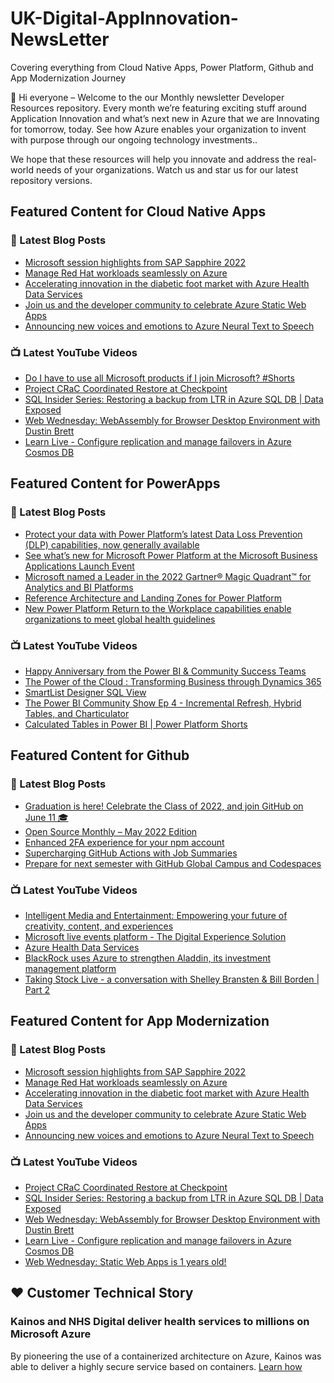 # UK-Digital-AppInnovation-NewsLetter

Covering everything from Cloud Native Apps, Power Platform, Github and App Modernization Journey

👋 Hi everyone – Welcome to the our Monthly newsletter Developer Resources repository. Every month we’re featuring exciting stuff around Application Innovation and what’s next new in Azure that we are Innovating for tomorrow, today. See how Azure enables your organization to invent with purpose through our ongoing technology investments..


We hope that these resources will help you innovate and address the real-world needs of your organizations. Watch us and star us for our latest repository versions.

## Featured Content for Cloud Native Apps


### 📝 Latest Blog Posts

    
<!-- BLOGCNA:START -->
- [Microsoft session highlights from SAP Sapphire 2022](https://azure.microsoft.com/blog/microsoft-session-highlights-from-sap-sapphire-2022/)
- [Manage Red Hat workloads seamlessly on Azure](https://azure.microsoft.com/blog/manage-red-hat-workloads-seamlessly-on-azure/)
- [Accelerating innovation in the diabetic foot market with Azure Health Data Services](https://azure.microsoft.com/blog/accelerating-innovation-in-the-diabetic-foot-market-with-azure-health-data-services/)
- [Join us and the developer community to celebrate Azure Static Web Apps](https://azure.microsoft.com/blog/join-us-and-the-developer-community-to-celebrate-azure-static-web-apps/)
- [Announcing new voices and emotions to Azure Neural Text to Speech](https://azure.microsoft.com/blog/announcing-new-voices-and-emotions-to-azure-neural-text-to-speech/)
<!-- BLOGCNA:END -->

### 📺 Latest YouTube Videos

 
<!-- YOUTUBECNA:START -->
- [Do I have to use all Microsoft products if I join Microsoft? #Shorts](https://www.youtube.com/watch?v=AmZ99qAVyww)
- [Project CRaC Coordinated Restore at Checkpoint](https://www.youtube.com/watch?v=GZ-uxWoFr6w)
- [SQL Insider Series: Restoring a backup from LTR in Azure SQL DB | Data Exposed](https://www.youtube.com/watch?v=XFtAkf2DrmQ)
- [Web Wednesday: WebAssembly for Browser Desktop Environment with Dustin Brett](https://www.youtube.com/watch?v=jFR2TINWrdw)
- [Learn Live - Configure replication and manage failovers in Azure Cosmos DB](https://www.youtube.com/watch?v=AdOUbyny_M4)
<!-- YOUTUBECNA:END -->

##  Featured Content for PowerApps
### 📝 Latest Blog Posts
<!-- BLOGPOWER:START -->
- [Protect your data with Power Platform’s latest Data Loss Prevention (DLP) capabilities, now generally available](https://cloudblogs.microsoft.com/powerplatform/2022/04/11/protect-your-data-with-power-platforms-latest-data-loss-prevention-dlp-capabilities-now-generally-available/)
- [See what’s new for Microsoft Power Platform at the Microsoft Business Applications Launch Event](https://cloudblogs.microsoft.com/powerplatform/2022/03/30/see-whats-new-for-microsoft-power-platform-at-the-microsoft-business-applications-launch-event/)
- [Microsoft named a Leader in the 2022 Gartner® Magic Quadrant™ for Analytics and BI Platforms](https://powerbi.microsoft.com/en-us/blog/microsoft-named-a-leader-in-the-2022-gartner-magic-quadrant-for-analytics-and-bi-platforms/)
- [Reference Architecture and Landing Zones for Power Platform](https://cloudblogs.microsoft.com/powerplatform/2022/02/18/north-star-architecture-and-landing-zones-for-power-platform/)
- [New Power Platform Return to the Workplace capabilities enable organizations to meet global health guidelines](https://cloudblogs.microsoft.com/powerplatform/2021/11/30/new-power-platform-return-to-the-workplace-capabilities-enable-organizations-to-meet-global-health-guidelines/)
<!-- BLOGPOWER:END -->
 ### 📺 Latest YouTube Videos
    
<!-- YOUTUBEPOWER:START -->
- [Happy Anniversary from the Power BI &amp; Community Success Teams](https://www.youtube.com/watch?v=4FoWU_H9dlA)
- [The Power of the Cloud : Transforming Business through Dynamics 365](https://www.youtube.com/watch?v=zcoMLP2-EbU)
- [SmartList Designer SQL View](https://www.youtube.com/watch?v=Zp1HOMDTVhs)
- [The Power BI Community Show Ep 4 - Incremental Refresh, Hybrid Tables, and Charticulator](https://www.youtube.com/watch?v=CXXyYZX1oyE)
- [Calculated Tables in Power BI | Power Platform Shorts](https://www.youtube.com/watch?v=NnVyI9PPltE)
<!-- YOUTUBEPOWER:END -->

##  Featured Content for Github
### 📝 Latest Blog Posts
<!-- BLOGGITHUB:START -->
- [Graduation is here! Celebrate the Class of 2022, and join GitHub on June 11 🎓](https://github.blog/2022-05-11-graduation-is-here-celebrate-the-class-of-2022-and-join-github-on-june-11/)
- [Open Source Monthly &#8211; May 2022 Edition](https://github.blog/2022-05-11-open-source-monthly-may-2022-edition/)
- [Enhanced 2FA experience for your npm account](https://github.blog/2022-05-10-enhanced-2fa-experience-for-your-npm-account/)
- [Supercharging GitHub Actions with Job Summaries](https://github.blog/2022-05-09-supercharging-github-actions-with-job-summaries/)
- [Prepare for next semester with GitHub Global Campus and Codespaces](https://github.blog/2022-05-09-prepare-for-next-semester-with-github-global-campus-and-codespaces/)
<!-- BLOGGITHUB:END -->
### 📺 Latest YouTube Videos
<!-- YOUTUBEGITHUB:START -->
- [Intelligent Media and Entertainment: Empowering your future of creativity, content, and experiences](https://www.youtube.com/watch?v=3SpKd5cwVAs)
- [Microsoft live events platform - The Digital Experience Solution](https://www.youtube.com/watch?v=LldOYzR5tfo)
- [Azure Health Data Services](https://www.youtube.com/watch?v=EKMI7TZK72k)
- [BlackRock uses Azure to strengthen Aladdin, its investment management platform](https://www.youtube.com/watch?v=4tm8exI0DSY)
- [Taking Stock Live - a conversation with Shelley Bransten &amp; Bill Borden | Part 2](https://www.youtube.com/watch?v=y9LU4ID2UCQ)
<!-- YOUTUBEGITHUB:END -->
##  Featured Content for App Modernization
### 📝 Latest Blog Posts
<!-- BLOGAPPMOD:START -->
- [Microsoft session highlights from SAP Sapphire 2022](https://azure.microsoft.com/blog/microsoft-session-highlights-from-sap-sapphire-2022/)
- [Manage Red Hat workloads seamlessly on Azure](https://azure.microsoft.com/blog/manage-red-hat-workloads-seamlessly-on-azure/)
- [Accelerating innovation in the diabetic foot market with Azure Health Data Services](https://azure.microsoft.com/blog/accelerating-innovation-in-the-diabetic-foot-market-with-azure-health-data-services/)
- [Join us and the developer community to celebrate Azure Static Web Apps](https://azure.microsoft.com/blog/join-us-and-the-developer-community-to-celebrate-azure-static-web-apps/)
- [Announcing new voices and emotions to Azure Neural Text to Speech](https://azure.microsoft.com/blog/announcing-new-voices-and-emotions-to-azure-neural-text-to-speech/)
<!-- BLOGAPPMOD:END -->
### 📺 Latest YouTube Videos
<!-- YOUTUBEAPPMOD:START -->
- [Project CRaC Coordinated Restore at Checkpoint](https://www.youtube.com/watch?v=GZ-uxWoFr6w)
- [SQL Insider Series: Restoring a backup from LTR in Azure SQL DB | Data Exposed](https://www.youtube.com/watch?v=XFtAkf2DrmQ)
- [Web Wednesday: WebAssembly for Browser Desktop Environment with Dustin Brett](https://www.youtube.com/watch?v=jFR2TINWrdw)
- [Learn Live - Configure replication and manage failovers in Azure Cosmos DB](https://www.youtube.com/watch?v=AdOUbyny_M4)
- [Web Wednesday: Static Web Apps is 1 years old!](https://www.youtube.com/watch?v=8SPGneTG28s)
<!-- YOUTUBEAPPMOD:END -->


## ♥️ Customer Technical Story 

### Kainos and NHS Digital deliver health services to millions on Microsoft Azure

By pioneering the use of a containerized architecture on Azure, Kainos was able to deliver a highly secure service based on containers. [Learn how](https://customers.microsoft.com/en-us/story/1368348549535774520-kainos-and-nhs-digital-deliver-health-services-to-millions-on-microsoft-azure)

